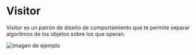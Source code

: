 # Visitor
Visitor es un patrón de diseño de comportamiento que te permite separar algoritmos de los objetos sobre los que operan.

![Imagen de ejemplo](https://reactiveprogramming.io/_next/image?url=%2Fbooks%2Fpatterns%2Fimg%2Fpatterns%2Fvisitor2.png&w=3840&q=75)


